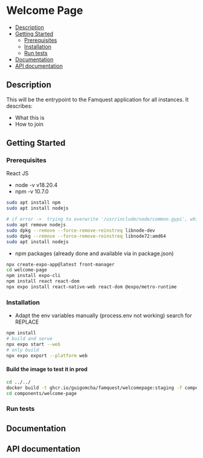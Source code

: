 # Welcome Page

- [Description](#description)
- [Getting Started](#getting-started)
  - [Prerequisites](#prerequisites)
  - [Installation](#installation)
  - [Run tests](#run-tests)
- [Documentation](#documentation)
- [API documentation](#api-documentation)

## Description

This will be the entrypoint to the Famquest application for all instances. It describes:

- What this is
- How to join

## Getting Started

### Prerequisites

React JS

- node -v v18.20.4
- npm -v 10.7.0

```bash
sudo apt install npm
sudo apt install nodejs

# if error ->  trying to overwrite '/usr/include/node/common.gypi', which is also in package libnode-dev 12.22.9~dfsg-1ubuntu3.6
sudo apt remove nodejs
sudo dpkg --remove --force-remove-reinstreq libnode-dev
sudo dpkg --remove --force-remove-reinstreq libnode72:amd64
sudo apt install nodejs
```

- npm packages (already done and available via in package.json)

```bash
npx create-expo-app@latest front-manager
cd welcome-page
npm install expo-cli
npm install react react-dom
npx expo install react-native-web react-dom @expo/metro-runtime
```

### Installation

- Adapt the env variables manually (process.env not working) search for REPLACE

```bash
npm install 
# build and serve 
npx expo start --web
# only build
npx expo export --platform web
```

#### Build the image to test it in prod

```bash
cd ../../
docker build -t ghcr.io/guigomcha/famquest/welcomepage:staging -f components/welcome-page/install/Dockerfile --progress plain  --network=host .
cd components/welcome-page
```

### Run tests

## Documentation

## API documentation
